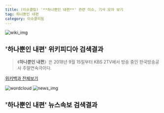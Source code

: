 ```yaml
---
title: (이슈클립) '**하나뿐인 내편**' 관련 이슈, 기사 모아 보기
tag: 하나뿐인 내편
category: 이슈클리핑
---
```

![wiki_img](https://user-images.githubusercontent.com/42597476/44503234-41136a80-a6d0-11e8-9071-6fc6418eafe4.png)
## **'**하나뿐인 내편**'** 위키피디아 검색결과
>《**하나뿐인 내편**》은 2018년 9월 15일부터 KBS 2TV에서 방송 중인 한국방송공사 주말연속극이다.

<a href="https://ko.wikipedia.org/wiki/하나뿐인 내편" target="_blank">위키백과 전체보기</a>

![wordcloud](https://s3.ap-northeast-2.amazonaws.com/lyrics101-wordcloud/2018-09-16-1537046755.png)
![news_img](https://user-images.githubusercontent.com/42597476/44507050-1206f400-a6e4-11e8-8d98-7ffbfebb353f.png)
## **'**하나뿐인 내편**'** 뉴스속보 검색결과

